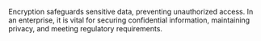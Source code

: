 Encryption safeguards sensitive data, preventing unauthorized access. In an enterprise, it is vital for securing confidential information, maintaining privacy, and meeting regulatory requirements.